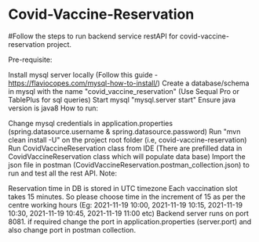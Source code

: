 # Covid-Vaccine-Reservation

#Follow the steps to run backend service restAPI for covid-vaccine-reservation project.

Pre-requisite:

Install mysql server locally (Follow this guide - https://flaviocopes.com/mysql-how-to-install/)
Create a database/schema in mysql with the name "covid_vaccine_reservation" (Use Sequal Pro or TablePlus for sql queries)
Start mysql "mysql.server start"
Ensure java version is java8
How to run:

Change mysql credentials in application.properties (spring.datasource.username & spring.datasource.password)
Run "mvn clean install -U" on the project root folder (i.e, covid-vaccine-reservation)
Run CovidVaccineReservation class from IDE (There are prefilled data in CovidVaccineReservation class which will populate data base)
Import the json file in postman (CovidVaccineReservation.postman_collection.json) to run and test all the rest API.
Note:

Reservation time in DB is stored in UTC timezone
Each vaccination slot takes 15 minutes. So please choose time in the increment of 15 as per the centre working hours (Eg: 2021-11-19 10:00, 2021-11-19 10:15, 2021-11-19 10:30, 2021-11-19 10:45, 2021-11-19 11:00 etc)
Backend server runs on port 8081. if required change the port in application.properties (server.port) and also change port in postman collection.
